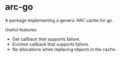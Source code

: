 # arc-go

A package implementing a generic ARC cache for go.

Useful features:

- Get callback that supports failure.
- Eviction callback that supports failure.
- No allocations when replacing objects in the cache.